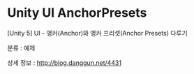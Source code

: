 # Unity UI AnchorPresets
[Unity 5] UI - 앵커(Anchor)와 앵커 프리셋(Anchor Presets) 다루기

분류 : 예제

상세 정보 : http://blog.danggun.net/4431
